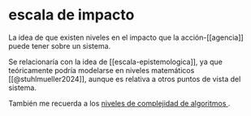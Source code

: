 # escala de impacto
La idea de que existen niveles en el impacto que la acción-[[agencia]] puede tener sobre un sistema.

Se relacionaría con la idea de [[escala-epistemologica]], ya que teóricamente podría modelarse en niveles matemáticos [[@stuhlmueller2024]], aunque es relativa a otros puntos de vista del sistema.

También me recuerda a los [niveles de complejidad de algoritmos ](https://es.wikipedia.org/wiki/Eficiencia_algor%C3%ADtmica).
